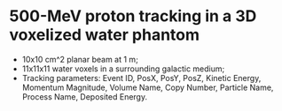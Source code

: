 # 500-MeV proton tracking in a 3D voxelized water phantom
- 10x10 cm^2 planar beam at 1 m;
- 11x11x11 water voxels in a surrounding galactic medium;
- Tracking parameters: Event ID, PosX, PosY, PosZ, Kinetic Energy, Momentum Magnitude, Volume Name, Copy Number, Particle Name, Process Name, Deposited Energy.
